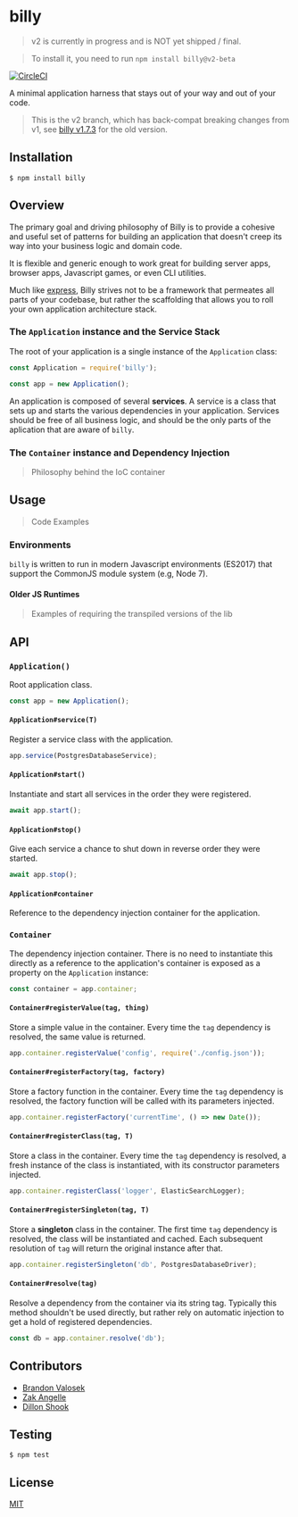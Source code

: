 # billy

> v2 is currently in progress and is NOT yet shipped / final.

> To install it, you need to run `npm install billy@v2-beta`

[![CircleCI](https://circleci.com/gh/bvalosek/billy/tree/master.svg?style=svg)](https://circleci.com/gh/bvalosek/billy/tree/master)

A minimal application harness that stays out of your way and out of your code.

> This is the v2 branch, which has back-compat breaking changes from v1, see
> [billy v1.7.3](https://github.com/bvalosek/billy/tree/v1.7.3) for the old
> version.

## Installation

```
$ npm install billy
```

## Overview

The primary goal and driving philosophy of Billy is to provide a cohesive and
useful set of patterns for building an application that doesn't creep its way
into your business logic and domain code.

It is flexible and generic enough to work great for building server apps,
browser apps, Javascript games, or even CLI utilities.

Much like [express](https://github.com/visionmedia/express), Billy strives not
to be a framework that permeates all parts of your codebase, but rather the
scaffolding that allows you to roll your own application architecture stack.

### The `Application` instance and the Service Stack

The root of your application is a single instance of the `Application` class:

```javascript
const Application = require('billy');

const app = new Application();
```

An application is composed of several **services**. A service is a class that
sets up and starts the various dependencies in your application. Services
should be free of all business logic, and should be the only parts of the
aplication that are aware of `billy`.

### The `Container` instance and Dependency Injection

> Philosophy behind the IoC container

## Usage

> Code Examples

### Environments

`billy` is written to run in modern Javascript environments (ES2017) that
support the CommonJS module system (e.g, Node 7).

#### Older JS Runtimes

> Examples of requiring the transpiled versions of the lib

## API

### `Application()`

Root application class.

```javascript
const app = new Application();
```

#### `Application#service(T)`

Register a service class with the application.

```javascript
app.service(PostgresDatabaseService);
```

#### `Application#start()`

Instantiate and start all services in the order they were registered.

```javascript
await app.start();
```

#### `Application#stop()`

Give each service a chance to shut down in reverse order they were started.

```javascript
await app.stop();
```

#### `Application#container`

Reference to the dependency injection container for the application.

### `Container`

The dependency injection container. There is no need to instantiate this
directly as a reference to the application's container is exposed as a property
on the `Application` instance:

```javascript
const container = app.container;
```

#### `Container#registerValue(tag, thing)`

Store a simple value in the container. Every time the `tag` dependency is
resolved, the same value is returned.

```javascript
app.container.registerValue('config', require('./config.json'));
```

#### `Container#registerFactory(tag, factory)`

Store a factory function in the container. Every time the `tag` dependency is
resolved, the factory function will be called with its parameters injected.

```javascript
app.container.registerFactory('currentTime', () => new Date());
```

#### `Container#registerClass(tag, T)`

Store a class in the container. Every time the `tag` dependency is resolved, a
fresh instance of the class is instantiated, with its constructor parameters
injected.

```javascript
app.container.registerClass('logger', ElasticSearchLogger);
```

#### `Container#registerSingleton(tag, T)`

Store a **singleton** class in the container. The first time `tag` dependency
is resolved, the class will be instantiated and cached. Each subsequent
resolution of `tag` will return the original instance after that.

```javascript
app.container.registerSingleton('db', PostgresDatabaseDriver);
```

#### `Container#resolve(tag)`

Resolve a dependency from the container via its string tag. Typically this
method shouldn't be used directly, but rather rely on automatic injection to
get a hold of registered dependencies.

```javascript
const db = app.container.resolve('db');
```

## Contributors

* [Brandon Valosek](https://github.com/bvalosek)
* [Zak Angelle](https://github.com/zakangelle)
* [Dillon Shook](https://github.com/dshook)

## Testing

```
$ npm test
```

## License

[MIT](https://github.com/bvalosek/billy/blob/master/LICENSE)

